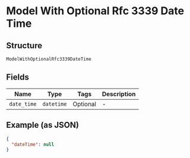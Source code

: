 
# Model With Optional Rfc 3339 Date Time

## Structure

`ModelWithOptionalRfc3339DateTime`

## Fields

| Name | Type | Tags | Description |
|  --- | --- | --- | --- |
| `date_time` | `datetime` | Optional | - |

## Example (as JSON)

```json
{
  "dateTime": null
}
```

